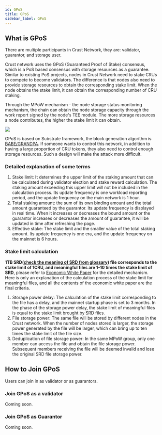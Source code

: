 ```yaml
---
id: GPoS
title: GPoS
sidebar_label: GPoS
---
```


## What is GPoS

There are multiple participants in Crust Network, they are: validator, guarantor, and storage user.

Crust network uses the GPoS (Guaranteed Proof of Stake) consensus, which is a PoS based consensus with storage resources as a guarantee. Similar to existing PoS projects, nodes in Crust Network need to stake CRUs to compete to become validators. The difference is that nodes also need to provide storage resources to obtain the corresponding stake limit. When the node obtains the stake limit, it can obtain the corresponding number of CRU staking.

Through the MPoW mechanism - the node storage status monitoring mechanism, the chain can obtain the node storage capacity through the work report signed by the node's TEE module. The more storage resources a node contributes, the higher the stake limit it can obtain.

![](https://crust-data.oss-cn-shanghai.aliyuncs.com/wiki/general/gpos.png)

GPoS is based on Substrate framework, the block generation algorithm is [BABE/GRANDPA](https://wiki.polkadot.network/docs/en/learn-consensus#what-is-grandpababe). If someone wants to control this network, in addition to having a large proportion of CRU tokens, they also need to control enough storage resources. Such a design will make the attack more difficult.


### Detailed explanation of some terms

1.  Stake limit: It determines the upper limit of the staking amount that can be calculated during validator election and stake reward calculation. The staking amount exceeding this upper limit will not be included in the calculation process. Its update frequency is one workload reporting period, and the update frequency on the main network is 1 hour.
2.  Total staking amount: the sum of its own binding amount and the total amount guaranteed by the guarantor. Its update frequency is displayed in real time. When it increases or decreases the bound amount or the guarantor increases or decreases the amount of guarantee, it will be updated in time after refreshing the page.
3.  Effective stake: The stake limit and the smaller value of the total staking amount. Its update frequency is one era, and the update frequency on the mainnet is 6 hours.

### Stake limit calculation
**1TB SRD([check the meaning of SRD from glossary](glossary.md)) file corresponds to the stake limit of 1CRU, and meaningful files are 1-10 times the stake limit of SRD**, please refer to [Economic White Paper](https://ipfs-hk.decoo.io/ipfs/QmRYJN6V5BzwnXp7A2Avcp5WXkgzyunQwqP3Es2Q789phF) for the detailed mechanism. Here is only an explanation of the calculation process of the stake limit for meaningful files, and all the contents of the economic white paper are the final criteria.

1. Storage power delay: The calculation of the stake limit corresponding to the file has a delay, and the mainnet startup phase is set to 3 months. In the phase of the storage power delay, the stake limit of meaningful files is equal to the stake limit brought by SRD files.
2. File storage power: The same file will be stored by different nodes in the Crust network. When the number of nodes stored is larger, the storage power generated by the file will be larger, which can bring up to ten times the stake limit of the file size.
3. Deduplication of file storage power: In the same MPoW group, only one member can access the file and obtain the file storage power. Subsequent members receiving the file will be deemed invalid and lose the original SRD file storage power.

## How to Join GPoS
Users can join in as validator or as guarantors.

### Join GPoS as a validator
<!--
To join Crust Network as a validator, You can check [validator guidance](validatorGuidance.md).
-->
Coming soon.

### Join GPoS as Guarantor
<!--
Users can share the staking income of Crust network through [guarantee](guarantor-guidance.md). Users can browse the validators in the network and use CRUs to guarantee then, thereby increasing the validator’s effective stake (the final validator’s total effective stake amount will not exceed its stake limit).
-->
Coming soon.
